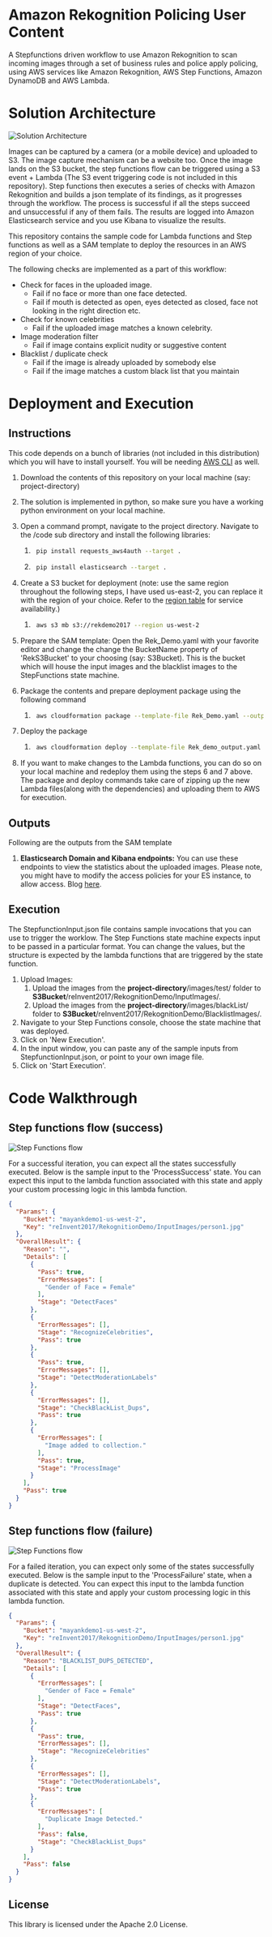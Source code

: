 # Amazon Rekognition Policing User Content

A Stepfunctions driven workflow to use Amazon Rekognition to scan incoming images through a set of business rules and police apply policing, using AWS services like Amazon Rekognition, AWS Step Functions, Amazon DynamoDB and AWS Lambda. 

# Solution Architecture

![Solution Architecture](images/Solution-Architecture.png)

Images can be captured by a camera (or a mobile device) and uploaded to S3. The image capture mechanism can be a website too. Once the image lands on the S3 bucket, the step functions flow can be triggered using a S3 event + Lambda (The S3 event triggering code is not included in this repository).
Step functions then executes a series of checks with Amazon Rekognition and builds a json template of its findings, as it progresses through the workflow. The process is successful if all the steps succeed and unsuccessful if any of them fails. The results are logged into Amazon Elasticsearch service and you use Kibana to visualize the results.

This repository contains the sample code for Lambda functions and Step functions as well as a SAM template to deploy the resources in an AWS region of your choice.

The following checks are implemented as a part of this workflow:
* Check for faces in the uploaded image. 
    * Fail if no face or more than one face detected.
    * Fail if mouth is detected as open, eyes detected as closed, face not looking in the right direction etc.
* Check for known celebrities
    * Fail if the uploaded image matches a known celebrity.
* Image moderation filter
    * Fail if image contains explicit nudity or suggestive content 
* Blacklist / duplicate check
    * Fail if the image is already uploaded by somebody else
    * Fail if the image matches a custom black list that you maintain

# Deployment and Execution

## Instructions
This code depends on a bunch of libraries (not included in this distribution) which you will have to install yourself. You will be needing [AWS CLI](http://docs.aws.amazon.com/cli/latest/userguide/installing.html) as well.

1. Download the contents of this repository on your local machine (say: project-directory)
2. The solution is implemented in python, so make sure you have a working python environment on your local machine.
3. Open a command prompt, navigate to the project directory. Navigate to the /code sub directory and install the following libraries: 
    1. ```bash
        pip install requests_aws4auth --target .
        ```
    2. ``` bash
        pip install elasticsearch --target .
        ```
4. Create a S3 bucket for deployment (note: use the same region throughout the following steps, I have used us-east-2, you can replace it with the region of your choice. Refer to the [region table](https://aws.amazon.com/about-aws/global-infrastructure/regional-product-services/) for service availability.)
    1. ```bash
        aws s3 mb s3://rekdemo2017 --region us-west-2
        ```
5. Prepare the SAM template: Open the Rek_Demo.yaml with your favorite editor and change the change the BucketName property of 'RekS3Bucket' to your choosing (say: S3Bucket). This is the bucket which will house the input images and the blacklist images to the StepFunctions state machine.

6. Package the contents and prepare deployment package using the following command
    1. ```bash
        aws cloudformation package --template-file Rek_Demo.yaml --output-template-file Rek_demo_output.yaml --s3-bucket rekdemo2017 --region us-west-2
        ```
7. Deploy the package
    1. ```bash 
        aws cloudformation deploy --template-file Rek_demo_output.yaml --stack-name RekDemoStack --capabilities CAPABILITY_IAM --region us-west-2
        ```
8. If you want to make changes to the Lambda functions, you can do so on your local machine and redeploy them using the steps 6 and 7 above. The package and deploy commands take care of zipping up the new Lambda files(along with the dependencies) and uploading them to AWS for execution.


## Outputs
Following are the outputs from the SAM template

1. **Elasticsearch Domain and Kibana endpoints:** You can use these endpoints to view the statistics about the uploaded images. Please note, you might have to modify the access policies for your ES instance, to allow access. Blog [here](https://aws.amazon.com/blogs/database/set-access-control-for-amazon-elasticsearch-service/).

## Execution
 The StepfunctionInput.json file contains sample invocations that you can use to trigger the worklow. The Step Functions state machine expects input to be passed in a particular format. You can change the values, but the structure is expected by the lambda functions that are triggered by the state function.

 1. Upload Images: 
    1. Upload the images from the **project-directory**/images/test/ folder to **S3Bucket**/reInvent2017/RekognitionDemo/InputImages/.
    2. Upload the images from the **project-directory**/images/blackList/ folder to **S3Bucket**/reInvent2017/RekognitionDemo/BlacklistImages/.
 2. Navigate to your Step Functions console, choose the state machine that was deployed.
 3. Click on 'New Execution'.
 4. In the input window, you can paste any of the sample inputs from StepfunctionInput.json, or point to your own image file.
 5. Click on 'Start Execution'.


# Code Walkthrough

## Step functions flow (success)

![Step Functions flow](images/StepFunctions.png)

For a successful iteration, you can expect all the states successfully executed. Below is the sample input to the 'ProcessSuccess' state. You can expect this input to the lambda function associated with this state and apply your custom processing logic in this lambda function.

```json
{
  "Params": {
    "Bucket": "mayankdemo1-us-west-2",
    "Key": "reInvent2017/RekognitionDemo/InputImages/person1.jpg"
  },
  "OverallResult": {
    "Reason": "",
    "Details": [
      {
        "Pass": true,
        "ErrorMessages": [
          "Gender of Face = Female"
        ],
        "Stage": "DetectFaces"
      },
      {
        "ErrorMessages": [],
        "Stage": "RecognizeCelebrities",
        "Pass": true
      },
      {
        "Pass": true,
        "ErrorMessages": [],
        "Stage": "DetectModerationLabels"
      },
      {
        "ErrorMessages": [],
        "Stage": "CheckBlackList_Dups",
        "Pass": true
      },
      {
        "ErrorMessages": [
          "Image added to collection."
        ],
        "Pass": true,
        "Stage": "ProcessImage"
      }
    ],
    "Pass": true
  }
}
```

## Step functions flow (failure)

![Step Functions flow](images/StepFunctions_Failure.png)

For a failed iteration, you can expect only some of the states successfully executed. Below is the sample input to the 'ProcessFailure' state, when a duplicate is detected. You can expect this input to the lambda function associated with this state and apply your custom processing logic in this lambda function.

```json
{
  "Params": {
    "Bucket": "mayankdemo1-us-west-2",
    "Key": "reInvent2017/RekognitionDemo/InputImages/person1.jpg"
  },
  "OverallResult": {
    "Reason": "BLACKLIST_DUPS_DETECTED",
    "Details": [
      {
        "ErrorMessages": [
          "Gender of Face = Female"
        ],
        "Stage": "DetectFaces",
        "Pass": true
      },
      {
        "Pass": true,
        "ErrorMessages": [],
        "Stage": "RecognizeCelebrities"
      },
      {
        "ErrorMessages": [],
        "Stage": "DetectModerationLabels",
        "Pass": true
      },
      {
        "ErrorMessages": [
          "Duplicate Image Detected."
        ],
        "Pass": false,
        "Stage": "CheckBlackList_Dups"
      }
    ],
    "Pass": false
  }
}
```

## License

This library is licensed under the Apache 2.0 License. 

